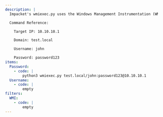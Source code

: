```yaml
---
description: |
  Impacket's wmiexec.py uses the Windows Management Instrumentation (WMI) to give you an interactive shell on the Windows host.

  Command Reference:

  	Target IP: 10.10.10.1

  	Domain: test.local

  	Username: john

  	Password: password123
items:
  Password:
    - code: |
        python3 wmiexec.py test.local/john:password123@10.10.10.1
  Username:
    - code: |
        empty
filters:
  WMI:
    - code: |
        empty
---
```

